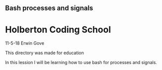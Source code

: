 ## Bash processes and signals
# Holberton Coding School
11-5-18
Erwin Gove

This directory was made for education

In this lession I will be learning how to use bash for processes and signals.